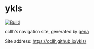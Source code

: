 # ykls

[![Build](https://github.com/ccllh/ykls/actions/workflows/generate.yml/badge.svg)](https://github.com/ccllh/ykls/actions/workflows/generate.yml)

ccllh's navigation site, generated by [gena](https://github.com/x1ah/gena)

Site address: https://ccllh.github.io/ykls/